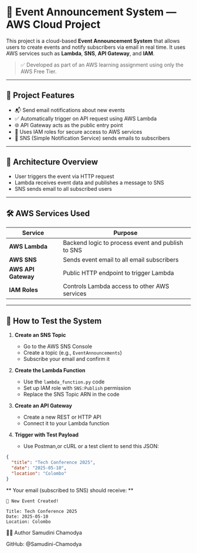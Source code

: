 # 📣 Event Announcement System — AWS Cloud Project

This project is a cloud-based **Event Announcement System** that allows users to create events and notify subscribers via email in real time. It uses AWS services such as **Lambda**, **SNS**, **API Gateway**, and **IAM**.

> ✅ Developed as part of an AWS learning assignment using only the AWS Free Tier.

---

## 📌 Project Features

- 📬 Send email notifications about new events
- ✅ Automatically trigger on API request using AWS Lambda
- 🌐 API Gateway acts as the public entry point
- 🔐 Uses IAM roles for secure access to AWS services
- 📧 SNS (Simple Notification Service) sends emails to subscribers

---

## 🧱 Architecture Overview


- User triggers the event via HTTP request
- Lambda receives event data and publishes a message to SNS
- SNS sends email to all subscribed users

---

## 🛠️ AWS Services Used

| Service         | Purpose                                                  |
|----------------|----------------------------------------------------------|
| **AWS Lambda**  | Backend logic to process event and publish to SNS       |
| **AWS SNS**     | Sends event email to all email subscribers              |
| **AWS API Gateway** | Public HTTP endpoint to trigger Lambda           |
| **IAM Roles**   | Controls Lambda access to other AWS services            |

---

## 🧪 How to Test the System

1. **Create an SNS Topic**
   - Go to the AWS SNS Console
   - Create a topic (e.g., `EventAnnouncements`)
   - Subscribe your email and confirm it

2. **Create the Lambda Function**
   - Use the `lambda_function.py` code 
   - Set up IAM role with `SNS:Publish` permission
   - Replace the SNS Topic ARN in the code

3. **Create an API Gateway**
   - Create a new REST or HTTP API
   - Connect it to your Lambda function

4. **Trigger with Test Payload**
   - Use Postman,or cURL or a test client to send this JSON:

```json
{
  "title": "Tech Conference 2025",
  "date": "2025-05-10",
  "location": "Colombo"
}
```

** Your email (subscribed to SNS) should receive: **
````
📣 New Event Created!

Title: Tech Conference 2025
Date: 2025-05-10
Location: Colombo
````

👨‍💻 Author
Samudini Chamodya

GitHub: @Samudini-Chamodya


